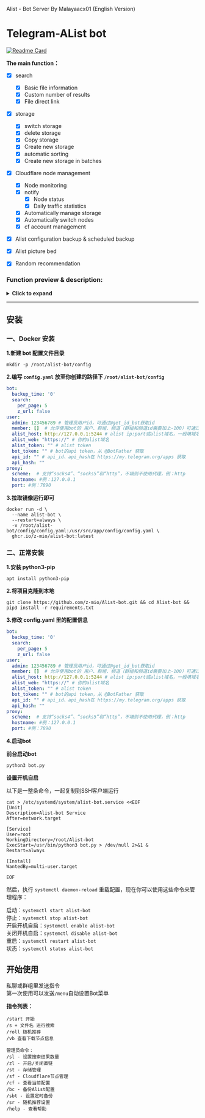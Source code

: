 Alist - Bot Server By Malayaacx01 (English Version)

# Telegram-AList bot

[![Readme Card](https://github-readme-stats.vercel.app/api/pin/?username=alist-org&repo=alist)](https://github.com/alist-org/alist)  

**The main function：**

- [x] search
    - [x] Basic file information
    - [x] Custom number of results
    - [x] File direct link
- [x] storage
    - [x] switch storage
    - [x] delete storage
    - [x] Copy storage
    - [x] Create new storage
    - [x] automatic sorting
    - [x] Create new storage in batches
- [x] Cloudflare node management
    - [x] Node monitoring
    - [x] notify
        - [x] Node status
        - [x] Daily traffic statistics
    - [x] Automatically manage storage
    - [x] Automatically switch nodes
    - [x] cf account management
- [x] Alist configuration backup & scheduled backup
- [x] Alist picture bed
- [x] Random recommendation



### Function preview & description:

<details>
<summary><b>Click to expand</b></summary>


<details>
<summary><b>search</b></summary>

![Search preview](https://img.155155155.xyz/2023/12/1703834393546.png)

</details>

<details>
<summary><b>Configuration backup</b></summary>

Can reply to messages to add notes，Can be modified repeatedly

![配置备份](https://img.155155155.xyz/2023/12/1703835568828.gif)

</details>


<details>
<summary><b>存储管理菜单</b></summary>

![管理存储](https://img.155155155.xyz/2023/12/1703835610320.png)

</details>


<details>
<summary><b>开关存储</b></summary>

![管理存储](https://img.155155155.xyz/2023/12/1703835984793.png)

</details>


<details>
<summary><b>复制存储</b></summary>

自动复制存储为负载均衡，存储排序会自动加1   
![复制存储](https://img.155155155.xyz/2023/12/1703836021621.png)

</details>


<details>
<summary><b>删除存储</b></summary>

![复制存储](https://img.155155155.xyz/2023/12/1703836083261.png)

</details>


<details>
<summary><b>新建&批量新建&默认配置</b></summary>

<details>
<summary><b> - 新建&批量新建</b></summary>

支持添加所有 AList 支持的存储

![新建&批量新建](https://img.155155155.xyz/2023/12/1703836646184.png)

![新建&批量新建](https://img.155155155.xyz/2023/12/1703836713207.png)

**添加单个**
 
![新建&批量新建](https://img.155155155.xyz/2023/12/1703836862502.png)

**批量添加**
 
 ![新建&批量新建](https://img.155155155.xyz/2023/12/1703836915002.png)
 
 ![新建&批量新建](https://img.155155155.xyz/2023/12/1703836982303.png)
 
 ![新建&批量新建](https://img.155155155.xyz/2023/12/1703837216466.png)


</details>


<details>
<summary><b> - 默认配置</b></summary>

可以设置默认配置，新建存储会优先使用默认配置。所有参数都可以设置默认值

比如设置了PikPak的`用户名`和`密码`，新建的时候就不需要输入了，只需要输入`挂载路径`和`分享ID`  

![默认配置](https://img.155155155.xyz/2023/12/1703837264493.png)

</details>

</details>

<details>
<summary><b> 图床</b></summary>

![i5mjHX.gif](https://img.155155155.xyz/2023/12/1703837391936.png)
![i5mjHX.gif](https://img.155155155.xyz/2023/12/1703837424640.png)


</details>

<details>
<summary><b> Cloudflare节点管理</b></summary>

**节点状态监控**：每 60 秒检测一次节点状态，如果节点`掉线`或`故障`会发送通知  
**每日流量统计**：每天定时发送当天使用的流量  
**自动管理存储**：检测到节点掉线，会自动关闭存储，节点恢复后自动开启存储  
**自动切换节点**：检测到节点掉线，会自动切换其他未使用的可用节点，每天早上8点自动恢复原来的节点  
如果`自动管理存储`和`自动切换节点`同时启用，那么当节点失效时会优先切换节点，如果节点全部不可用，才会关闭存储

注：添加cf账号默认使用第一个域名的第一个Workers路由  
**如果你cf账号里面有多个域名，域名下面有多个Workers路由，建议手动添加账号**  
 
<details>
<summary><b> 手动添加账号</b></summary>

打开`cloudflare_cfg.yaml`配置文件，将账号添加到`node`列表，格式如下：  

``` yaml
node:
- account_id: 
  email: 
  global_api_key: 
  url: 
  zone_id: 
- account_id: 
  email: 
  global_api_key: 
  url: 
  zone_id: 
```

**account_id：`cf主页` --> `域名` --> `右下角` --> `帐户 ID`**  
**zone_id: `cf主页` --> `域名` --> `右下角` --> `区域 ID`**

**email：cf账号的邮箱**  
**global_api_key：`cf主页` --> `右上角头像` --> `我的个人资料` --> `API 令牌` --> `Global API Key`**  
**url：填workers路由里面添加的，用来做代理的域名就行，只填域名，不要加https和后面的/*，例：a.ziling.cf**  

</details>

![enter description here](https://img.155155155.xyz/2023/12/1703837685120.png)

![enter description here](https://img.155155155.xyz/2023/12/1703837748426.png)

</details>

<details>
<summary><b> 随机推荐</b></summary>

该功能会随机发送一个资源，并支持自定义路径和关键词。  

**支持的命令**  
**/sr**  
随机推荐设置菜单  
**/roll**  
使用/roll命令，系统将从所有路径中随机选择一个资源并发送。  
**/roll 关键词**  
使用/roll命令后加上一个关键词，系统将从对应的路径中随机选择一个资源并发送。  

您可以自定义路径和关键词，以便根据需求发送不同的资源。每个关键词可以对应多个路径，如下：  

``` yaml
path:
  关键词: 路径 # 路径前面需要加上斜杠
  act: /,【ACT-动作游戏】
  adv: /,【ADV-冒险游戏】
  rpg: /,【RPG-角色扮演游戏】
  slg: /,【SLG-策略游戏】
  gd:
    - /%60【归%20档】/【KRKR合集】/1
    - /%60【归%20档】/【KRKR合集】/2
    - /%60【归%20档】/【ONS合集】
```

![Vt1xn3.png](https://img.155155155.xyz/2023/12/1703837814405.png)


</details>

</details>

---

## 安装

### 一、Docker 安装

**1.新建 bot 配置文件目录**
```shell
mkdir -p /root/alist-bot/config
```
**2.编写 `config.yaml` 放至你创建的路径下 `/root/alist-bot/config`**
```yaml
bot:
  backup_time: '0'
  search:
    per_page: 5
    z_url: false
user:
  admin: 123456789 # 管理员用户id，可通过@get_id_bot获取id
  member: []  # 允许使用bot的 用户、群组、频道（群组和频道id需要加上-100）可通过 https://t.me/getletbot 获取id。 留空为所有人可用
  alist_host: http://127.0.0.1:5244 # alist ip:port或alist域名，一般填域名即可
  alist_web: "https://" # 你的alist域名
  alist_token: "" # alist token
  bot_token: "" # bot的api token，从 @BotFather 获取
  api_id: "" # api_id、api_hash在 https://my.telegram.org/apps 获取
  api_hash: ""
proxy:
  scheme:  # 支持“socks4”、“socks5”和“http”，不填则不使用代理，例：http
  hostname: #例：127.0.0.1
  port: #例：7890
```
**3.拉取镜像运行即可**
```shell
docker run -d \
  --name alist-bot \
  --restart=always \
  -v /root/alist-bot/config/config.yaml:/usr/src/app/config/config.yaml \
  ghcr.io/z-mio/alist-bot:latest
```

### 二、正常安装

**1.安装 python3-pip**

```
apt install python3-pip
```


**2.将项目克隆到本地**
``` 
git clone https://github.com/z-mio/Alist-bot.git && cd Alist-bot && pip3 install -r requirements.txt
```

**3.修改 config.yaml 里的配置信息**

``` yaml
bot:
  backup_time: '0'
  search:
    per_page: 5
    z_url: false
user:
  admin: 123456789 # 管理员用户id，可通过@get_id_bot获取id
  member: []  # 允许使用bot的 用户、群组、频道（群组和频道id需要加上-100）可通过 https://t.me/getletbot 获取id。 留空为所有人可用
  alist_host: http://127.0.0.1:5244 # alist ip:port或alist域名，一般填域名即可
  alist_web: "https://" # 你的alist域名
  alist_token: "" # alist token
  bot_token: "" # bot的api token，从 @BotFather 获取
  api_id: "" # api_id、api_hash在 https://my.telegram.org/apps 获取
  api_hash: ""
proxy:
  scheme:  # 支持“socks4”、“socks5”和“http”，不填则不使用代理，例：http
  hostname: #例：127.0.0.1
  port: #例：7890
```

**4.启动bot**

**前台启动bot**

``` 
python3 bot.py
```


**设置开机自启**

以下是一整条命令，一起复制到SSH客户端运行
``` 
cat > /etc/systemd/system/alist-bot.service <<EOF
[Unit]
Description=Alist-bot Service
After=network.target

[Service]
User=root
WorkingDirectory=/root/Alist-bot
ExecStart=/usr/bin/python3 bot.py > /dev/null 2>&1 &
Restart=always

[Install]
WantedBy=multi-user.target

EOF
```

然后，执行 `systemctl daemon-reload` 重载配置，现在你可以使用这些命令来管理程序：  


启动：`systemctl start alist-bot`  
停止：`systemctl stop alist-bot`    
开启开机自启：`systemctl enable alist-bot`  
关闭开机自启：`systemctl disable alist-bot`  
重启：`systemctl restart alist-bot`  
状态：`systemctl status alist-bot`  

## 开始使用

私聊或群组里发送指令  
第一次使用可以发送`/menu`自动设置Bot菜单  

**指令列表：**

```
/start 开始
/s + 文件名 进行搜索
/roll 随机推荐
/vb 查看下载节点信息

管理员命令：
/sl - 设置搜索结果数量
/zl - 开启/关闭直链
/st - 存储管理 
/sf - Cloudflare节点管理
/cf - 查看当前配置
/bc - 备份Alist配置
/sbt - 设置定时备份
/sr - 随机推荐设置
/help - 查看帮助
```



